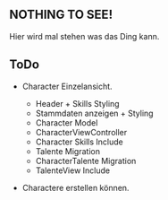 ## NOTHING TO SEE!

Hier wird mal stehen was das Ding kann.

## ToDo

- Character Einzelansicht.

   - Header + Skills Styling
   - Stammdaten anzeigen + Styling
   - Character Model
   - CharacterViewController
   - Character Skills Include
   - Talente Migration
   - CharacterTalente Migration
   - TalenteView Include

- Charactere erstellen können.


